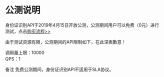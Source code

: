 # 公测说明

身份证识别API于2019年4月15日开放公测，公测期间用户可以免费（0元）进行测试，点击[购买流程>>](http://neuhub.jd.com/ai/api/ocr/idcard)

由于测试资源有限，公测期间的API限制如下，在此深表歉意！

调用量上限：10000   
QPS：1

备注
免费公测期间，身份证识别API不适用于SLA协议。



